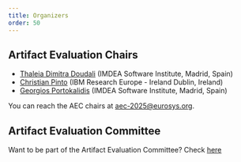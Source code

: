 ```yaml
---
title: Organizers
order: 50
---
```


## Artifact Evaluation Chairs

* [Thaleia Dimitra Doudali](https://thaleia-dimitradoudali.github.io/) (IMDEA Software Institute, Madrid, Spain)
* [Christian Pinto](https://research.ibm.com/people/christian-pinto) (IBM Research Europe - Ireland Dublin, Ireland)
* [Georgios Portokalidis](https://www.portokalidis.net) (IMDEA Software Institute, Madrid, Spain)

You can reach the AEC chairs at [aec-2025@eurosys.org](mailto:aec-2025@eurosys.org).


## Artifact Evaluation Committee

Want to be part of the Artifact Evaluation Committee?
Check [here](aec-call)
